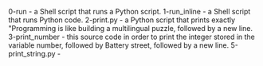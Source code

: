 0-run -  a Shell script that runs a Python script.
1-run_inline - a Shell script that runs Python code.
2-print.py - a Python script that prints exactly "Programming is like building a multilingual puzzle, followed by a new line.
3-print_number - this source code in order to print the integer stored in the variable number, followed by Battery street, followed by a new line.
5-print_string.py - 